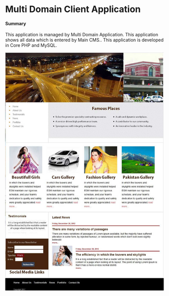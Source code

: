 # Multi Domain Client Application

#### Summary
This application is managed by Multi Domain Application. This application shows all data which is entered by Main CMS.. This application is developed in Core PHP and MySQL.


![alt text](https://github.com/kamranshahzad/multi-domain-client/blob/master/index.jpg "index")
